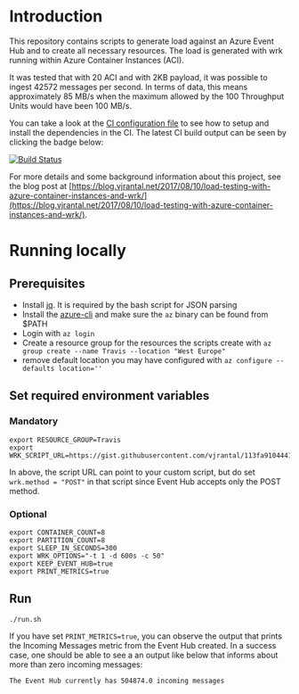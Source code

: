 # Introduction

This repository contains scripts to generate load against an Azure Event Hub and to create all necessary resources. The load is generated with wrk running within Azure Container Instances (ACI).

It was tested that with 20 ACI and with 2KB payload, it was possible to ingest 42572 messages per second. In terms of data, this means approximately 85 MB/s when the maximum allowed by the 100 Throughput Units would have been 100 MB/s.

You can take a look at the [CI configuration file](.travis.yml) to see how to setup and install the dependencies in the CI. The latest CI build output can be seen by clicking the badge below:

[![Build Status](https://travis-ci.org/vjrantal/event-hub-loader.svg?branch=master)](https://travis-ci.org/vjrantal/event-hub-loader)

For more details and some background information about this project, see the blog post at [https://blog.vjrantal.net/2017/08/10/load-testing-with-azure-container-instances-and-wrk/](https://blog.vjrantal.net/2017/08/10/load-testing-with-azure-container-instances-and-wrk/).

# Running locally

## Prerequisites

* Install [jq](https://stedolan.github.io/jq/download/). It is required by the bash script for JSON parsing
* Install the [azure-cli](https://github.com/Azure/azure-cli) and make sure the `az` binary can be found from $PATH
* Login with `az login`
* Create a resource group for the resources the scripts create with `az group create --name Travis --location "West Europe"`
* remove default location you may have configured with `az configure --defaults location=''`

## Set required environment variables

### Mandatory

```
export RESOURCE_GROUP=Travis
export WRK_SCRIPT_URL=https://gist.githubusercontent.com/vjrantal/113fa910444130d2d6431cdc84e6f80e/raw/0f67559a620647d6842c579b362a139a6b338cb1/script.lua
```

In above, the script URL can point to your custom script, but do set `wrk.method = "POST"` in that script since Event Hub accepts only the POST method.

### Optional

```
export CONTAINER_COUNT=8
export PARTITION_COUNT=8
export SLEEP_IN_SECONDS=300
export WRK_OPTIONS="-t 1 -d 600s -c 50"
export KEEP_EVENT_HUB=true
export PRINT_METRICS=true
```

## Run

```
./run.sh
```

If you have set `PRINT_METRICS=true`, you can observe the output that prints the Incoming Messages metric from the Event Hub created. In a success case, one should be able to see a an output like below that informs about more than zero incoming messages:

```
The Event Hub currently has 504874.0 incoming messages
```
